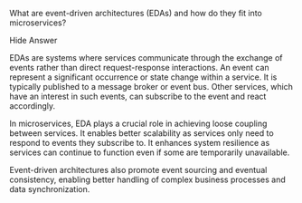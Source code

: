 

What are event-driven architectures (EDAs) and how do they fit into microservices?

Hide Answer

EDAs are systems where services communicate through the exchange of events rather than direct request-response interactions. An event can represent a significant occurrence or state change within a service. It is typically published to a message broker or event bus. Other services, which have an interest in such events, can subscribe to the event and react accordingly.

In microservices, EDA plays a crucial role in achieving loose coupling between services. It enables better scalability as services only need to respond to events they subscribe to. It enhances system resilience as services can continue to function even if some are temporarily unavailable.

Event-driven architectures also promote event sourcing and eventual consistency, enabling better handling of complex business processes and data synchronization.